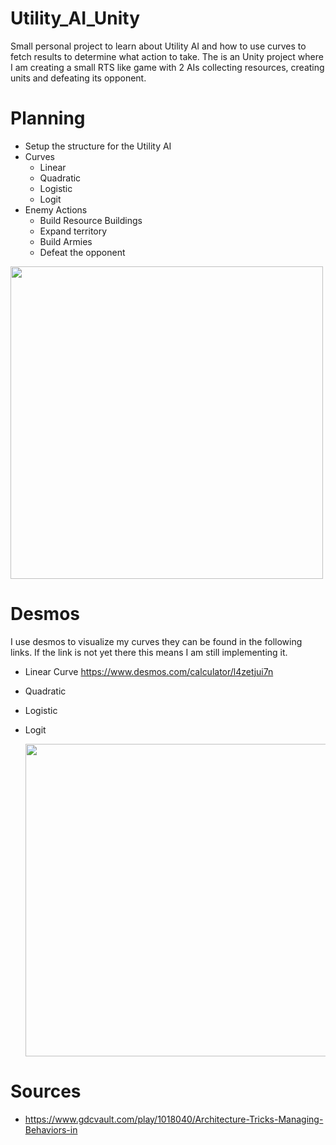 # Utility_AI_Unity

Small personal project to learn about Utility AI and how to use curves to fetch results to determine what action to take.
The is an Unity project where I am creating a small RTS like game with 2 AIs collecting resources, creating units and defeating its opponent.

# Planning
- Setup the structure for the Utility AI
- Curves
  -   Linear
  -   Quadratic
  -   Logistic
  -   Logit
- Enemy Actions
  -   Build Resource Buildings
  -   Expand territory
  -   Build Armies
  -   Defeat the opponent

<img src="https://github.com/NWagter/Utility_AI_Unity/tree/main/Github_Resources/Test_Utility_Inputs_Amount_And_Gain.gif" width="500"/>
  
# Desmos

I use desmos to visualize my curves they can be found in the following links.
If the link is not yet there this means I am still implementing it.


- Linear Curve https://www.desmos.com/calculator/l4zetjui7n
- Quadratic
- Logistic
- Logit

  <img src="https://github.com/NWagter/Utility_AI_Unity/tree/main/Github_Resources/Linear_Curve.gif" width="500"/>

# Sources

- https://www.gdcvault.com/play/1018040/Architecture-Tricks-Managing-Behaviors-in
